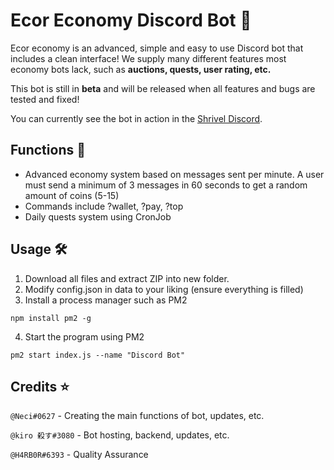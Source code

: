 # Ecor Economy Discord Bot 🚀

Ecor economy is an advanced, simple and easy to use Discord bot that includes a clean interface! We supply many different features most economy bots lack, such as **auctions, quests, user rating, etc.**

This bot is still in __beta__ and will be released when all features and bugs are tested and fixed!

You can currently see the bot in action in the [Shrivel Discord](https://discord.gg/shrivel).

## Functions 🍂
- Advanced economy system based on messages sent per minute. A user must send a minimum of 3 messages in 60 seconds to get a random amount of coins (5-15)
- Commands include ?wallet, ?pay, ?top
- Daily quests system using CronJob

## Usage 🛠️
1. Download all files and extract ZIP into new folder.
2. Modify config.json in data to your liking (ensure everything is filled)
3. Install a process manager such as PM2
```
npm install pm2 -g
```
4. Start the program using PM2
```
pm2 start index.js --name "Discord Bot"
```

## Credits ⭐
`@Neci#0627` - Creating the main functions of bot, updates, etc.

`@kiro 殺す#3080` - Bot hosting, backend, updates, etc.

`@H4RB0R#6393` - Quality Assurance
